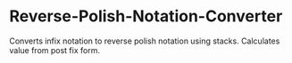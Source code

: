 # Reverse-Polish-Notation-Converter
Converts infix notation to reverse polish notation using stacks. Calculates value from post fix form.
